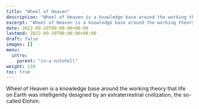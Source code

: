 ```yaml
---
title: "Wheel of Heaven"
description: "Wheel of Heaven is a knowledge base around the working theory that life on Earth was intelligently designed by an extraterrestrial civilization, the so-called Elohim."
excerpt: "Wheel of Heaven is a knowledge base around the working theory that life on Earth was intelligently designed by an extraterrestrial civilization, the so-called Elohim."
date: 2022-09-20T00:00:00+00:00
lastmod: 2022-09-20T00:00:00+00:00
draft: false
images: []
menu:
  intro:
    parent: "in-a-nutshell"
weight: 110
toc: true
---
```


Wheel of Heaven is a knowledge base around the working theory that life on Earth was intelligently designed by an extraterrestrial civilization, the so-called Elohim.
